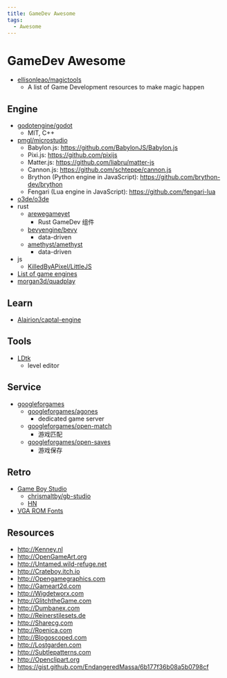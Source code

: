 ```yaml
---
title: GameDev Awesome
tags:
  - Awesome
---
```


# GameDev Awesome

- [ellisonleao/magictools](https://github.com/ellisonleao/magictools)
  - A list of Game Development resources to make magic happen

## Engine

- [godotengine/godot](https://github.com/godotengine/godot)
  - MIT, C++
- [pmgl/microstudio](https://github.com/pmgl/microstudio)
  - Babylon.js: https://github.com/BabylonJS/Babylon.js
  - Pixi.js: https://github.com/pixijs
  - Matter.js: https://github.com/liabru/matter-js
  - Cannon.js: https://github.com/schteppe/cannon.js
  - Brython (Python engine in JavaScript): https://github.com/brython-dev/brython
  - Fengari (Lua engine in JavaScript): https://github.com/fengari-lua
- [o3de/o3de](https://github.com/o3de/o3de)
- rust
  - [arewegameyet](https://arewegameyet.rs/)
    - Rust GameDev 组件
  - [bevyengine/bevy](https://github.com/bevyengine/bevy)
    - data-driven
  - [amethyst/amethyst](https://github.com/amethyst/amethyst)
    - data-driven
- js
  - [KilledByAPixel/LittleJS](https://github.com/KilledByAPixel/LittleJS)
- [List of game engines](https://en.wikipedia.org/wiki/List_of_game_engines)
- [morgan3d/quadplay](https://github.com/morgan3d/quadplay)

## Learn

- [Alairion/captal-engine](https://github.com/Alairion/captal-engine)

## Tools

- [LDtk](https://deepnight.itch.io/ldtk)
  - level editor

## Service

- [googleforgames](https://github.com/googleforgames)
  - [googleforgames/agones](https://github.com/googleforgames/agones)
    - dedicated game server
  - [googleforgames/open-match](https://github.com/googleforgames/open-match)
    - 游戏匹配
  - [googleforgames/open-saves](https://github.com/googleforgames/open-saves)
    - 游戏保存

## Retro

- [Game Boy Studio](https://www.gbstudio.dev/)
  - [chrismaltby/gb-studio](https://github.com/chrismaltby/gb-studio)
  - [HN](https://news.ycombinator.com/item?id=26979879)
- [VGA ROM Fonts](http://www.alexandrugroza.ro/microelectronics/essays-research/vga-rom-fonts/index.html)

## Resources

- http://Kenney.nl
- http://OpenGameArt.org
- http://Untamed.wild-refuge.net
- http://Crateboy.itch.io
- http://Opengamegraphics.com
- http://Gameart2d.com
- http://Wigdetworx.com
- http://GlitchtheGame.com
- http://Dumbanex.com
- http://Reinerstilesets.de
- http://Sharecg.com
- http://Roenica.com
- http://Blogoscoped.com
- http://Lostgarden.com
- http://Subtlepatterns.com
- http://Openclipart.org
- https://gist.github.com/EndangeredMassa/6b177f36b08a5b0798cf
